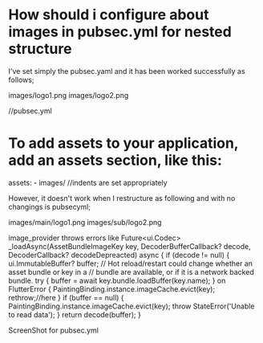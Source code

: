 
# How should i configure about images in pubsec.yml for nested structure

I've set simply the pubsec.yaml and it has been worked successfully as follows;

images/logo1.png
images/logo2.png

//pubsec.yml
  # To add assets to your application, add an assets section, like this:
  assets:
    - images/
//indents are set appropriately

However, it doesn't work when I restructure as following and with no changings is pubsecyml;

images/main/logo1.png
images/sub/logo2.png

image_provider throws errors like
  Future<ui.Codec> _loadAsync(AssetBundleImageKey key, DecoderBufferCallback? decode, DecoderCallback? decodeDepreacted) async {
    if (decode != null) {
      ui.ImmutableBuffer? buffer;
      // Hot reload/restart could change whether an asset bundle or key in a
      // bundle are available, or if it is a network backed bundle.
      try {
        buffer = await key.bundle.loadBuffer(key.name);
      } on FlutterError {
        PaintingBinding.instance.imageCache.evict(key);
        rethrow;//here
      }
      if (buffer == null) {
        PaintingBinding.instance.imageCache.evict(key);
        throw StateError('Unable to read data');
      }
      return decode(buffer);
    }

ScreenShot for pubsec.yml


        